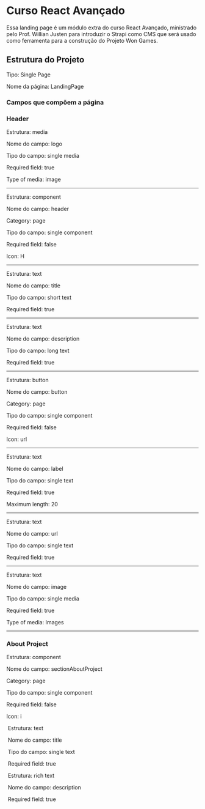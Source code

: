 # Curso React Avançado

Essa landing page é um módulo extra do curso React Avançado, ministrado pelo Prof. Willian Justen para introduzir o Strapi como CMS que será usado como ferramenta para a construção do Projeto Won Games.

## Estrutura do Projeto

Tipo: Single Page

Nome da página: LandingPage

### Campos que compõem a página

### Header

Estrutura: media

Nome do campo: logo

Tipo do campo: single media

Required field: true

Type of media: image

------

Estrutura: component

Nome do campo: header

Category: page

Tipo do campo: single component

Required field: false

Icon: H

------

Estrutura: text

Nome do campo: title

Tipo do campo: short text

Required field: true

------

Estrutura: text

Nome do campo: description

Tipo do campo: long text

Required field: true

------

Estrutura: button

Nome do campo: button

Category: page

Tipo do campo: single component

Required field: false

Icon: url

------

Estrutura: text

Nome do campo: label

Tipo do campo: single text

Required field: true

Maximum length: 20

------

Estrutura: text

Nome do campo: url

Tipo do campo: single text

Required field: true

------

Estrutura: text

Nome do campo: image

Tipo do campo: single media

Required field: true

Type of media: Images

------

### About Project

Estrutura: component

Nome do campo: sectionAboutProject

Category: page

Tipo do campo: single component

Required field: false

Icon: i



​	Estrutura: text

​	Nome do campo: title

​	Tipo do campo: single text

​	Required field: true



​	Estrutura: rich text

​	Nome do campo: description

​	Required field: true



​	

